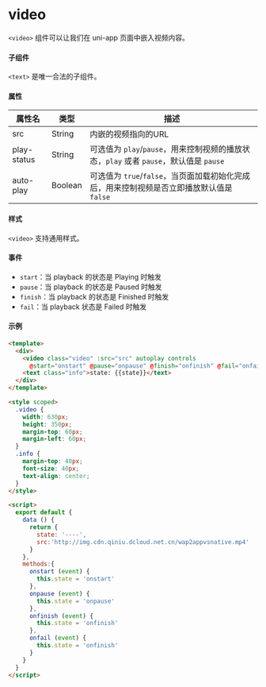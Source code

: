 # video

```<video>``` 组件可以让我们在 uni-app 页面中嵌入视频内容。


#### 子组件

```<text>``` 是唯一合法的子组件。


#### 属性


|属性名	|类型		|描述|
|----|----|----|
|src 	|String	|内嵌的视频指向的URL	|
|play-status 	|String	|可选值为 ```play```/```pause```，用来控制视频的播放状态，```play``` 或者 ```pause```，默认值是 ```pause```	|
|auto-play 	|Boolean	|可选值为 ```true```/```false```，当页面加载初始化完成后，用来控制视频是否立即播放默认值是 ```false```	|

#### 样式

```<video>``` 支持通用样式。

#### 事件

* ```start```：当 playback 的状态是 Playing 时触发
* ```pause```：当 playback 的状态是 Paused 时触发
* ```finish```：当 playback 的状态是 Finished 时触发
* ```fail```：当 playback 状态是 Failed 时触发


#### 示例

```html
<template>
  <div>
    <video class="video" :src="src" autoplay controls
      @start="onstart" @pause="onpause" @finish="onfinish" @fail="onfail"></video>
    <text class="info">state: {{state}}</text>
  </div>
</template>

<style scoped>
  .video {
    width: 630px;
    height: 350px;
    margin-top: 60px;
    margin-left: 60px;
  }
  .info {
    margin-top: 40px;
    font-size: 40px;
    text-align: center;
  }
</style>

<script>
  export default {
    data () {
      return {
        state: '----',
        src:'http://img.cdn.qiniu.dcloud.net.cn/wap2appvsnative.mp4'
      }
    },
    methods:{
      onstart (event) {
        this.state = 'onstart'
      },
      onpause (event) {
        this.state = 'onpause'
      },
      onfinish (event) {
        this.state = 'onfinish'
      },
      onfail (event) {
        this.state = 'onfinish'
      }
    }
  }
</script>
```